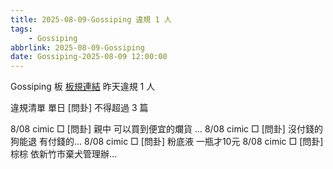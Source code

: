 ```yaml
---
title: 2025-08-09-Gossiping 違規 1 人
tags:
    - Gossiping
abbrlink: 2025-08-09-Gossiping
date: Gossiping-2025-08-09 12:00:00
---
```

Gossiping 板 [板規連結](https://www.ptt.cc/bbs/Gossiping/M.1637425085.A.07D.html)
昨天違規 1 人
<!-- more -->

違規清單
單日 [問卦] 不得超過 3 篇

8/08 cimic □ [問卦] 親中 可以買到便宜的爛貨 …
8/08 cimic □ [問卦] 沒付錢的狗能退 有付錢的…
8/08 cimic □ [問卦] 粉底液 一瓶才10元
8/08 cimic □ [問卦] 棕棕 依新竹市棄犬管理辦…